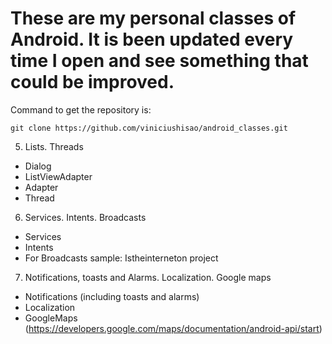 # These are my personal classes of Android. It is been updated every time I open and see something that could be improved.

Command to get the repository is:
```
git clone https://github.com/viniciushisao/android_classes.git
```


5. Lists. Threads
  * Dialog
  * ListViewAdapter
  * Adapter
  * Thread
6. Services. Intents. Broadcasts
 * Services 
 * Intents
 * For Broadcasts sample: Istheinterneton project
7. Notifications, toasts and Alarms. Localization. Google maps
 * Notifications (including toasts and alarms)
 * Localization
 * GoogleMaps (https://developers.google.com/maps/documentation/android-api/start)
  
